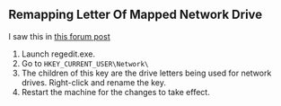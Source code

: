 

## Remapping Letter Of Mapped Network Drive

I saw this in [this forum post](https://answers.microsoft.com/en-us/windows/forum/windows_7-networking/changing-drive-letter-of-a-mapped-network-drive/89d53c88-3b3a-4b4b-9508-6e7799258f4a)

1. Launch regedit.exe.
2. Go to `HKEY_CURRENT_USER\Network\`
3. The children of this key are the drive letters being used for network drives. Right-click and rename the key.
4. Restart the machine for the changes to take effect.
